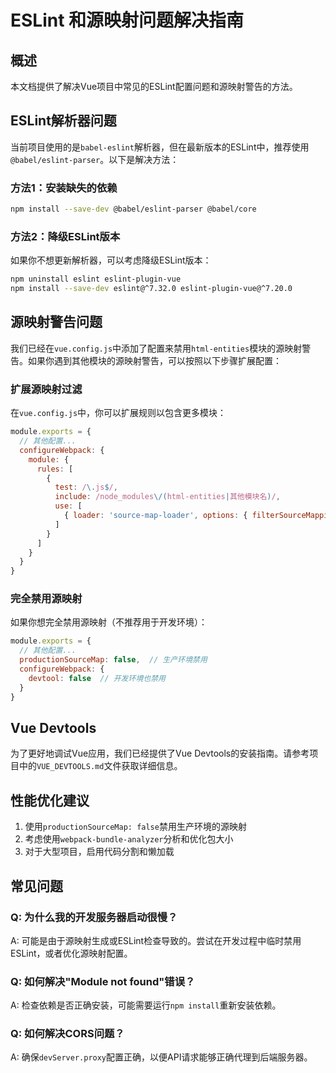# ESLint 和源映射问题解决指南

## 概述
本文档提供了解决Vue项目中常见的ESLint配置问题和源映射警告的方法。

## ESLint解析器问题

当前项目使用的是`babel-eslint`解析器，但在最新版本的ESLint中，推荐使用`@babel/eslint-parser`。以下是解决方法：

### 方法1：安装缺失的依赖
```bash
npm install --save-dev @babel/eslint-parser @babel/core
```

### 方法2：降级ESLint版本
如果你不想更新解析器，可以考虑降级ESLint版本：
```bash
npm uninstall eslint eslint-plugin-vue
npm install --save-dev eslint@^7.32.0 eslint-plugin-vue@^7.20.0
```

## 源映射警告问题

我们已经在`vue.config.js`中添加了配置来禁用`html-entities`模块的源映射警告。如果你遇到其他模块的源映射警告，可以按照以下步骤扩展配置：

### 扩展源映射过滤
在`vue.config.js`中，你可以扩展规则以包含更多模块：

```js
module.exports = {
  // 其他配置...
  configureWebpack: {
    module: {
      rules: [
        {
          test: /\.js$/,
          include: /node_modules\/(html-entities|其他模块名)/,
          use: [
            { loader: 'source-map-loader', options: { filterSourceMappingUrl: () => false } }
          ]
        }
      ]
    }
  }
}
```

### 完全禁用源映射
如果你想完全禁用源映射（不推荐用于开发环境）：

```js
module.exports = {
  // 其他配置...
  productionSourceMap: false,  // 生产环境禁用
  configureWebpack: {
    devtool: false  // 开发环境也禁用
  }
}
```

## Vue Devtools

为了更好地调试Vue应用，我们已经提供了Vue Devtools的安装指南。请参考项目中的`VUE_DEVTOOLS.md`文件获取详细信息。

## 性能优化建议

1. 使用`productionSourceMap: false`禁用生产环境的源映射
2. 考虑使用`webpack-bundle-analyzer`分析和优化包大小
3. 对于大型项目，启用代码分割和懒加载

## 常见问题

### Q: 为什么我的开发服务器启动很慢？
A: 可能是由于源映射生成或ESLint检查导致的。尝试在开发过程中临时禁用ESLint，或者优化源映射配置。

### Q: 如何解决"Module not found"错误？
A: 检查依赖是否正确安装，可能需要运行`npm install`重新安装依赖。

### Q: 如何解决CORS问题？
A: 确保`devServer.proxy`配置正确，以便API请求能够正确代理到后端服务器。
